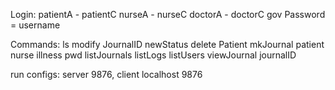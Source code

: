 Login: patientA - patientC
       nurseA - nurseC
       doctorA - doctorC
       gov
Password = username


Commands:
ls
modify JournalID newStatus
delete Patient
mkJournal patient nurse illness pwd
listJournals
listLogs
listUsers
viewJournal journalID

run configs: server 9876,
             client localhost 9876
